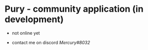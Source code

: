 # Pury - community application (in development)

- not online yet

- contact me on discord _Mercury#8032_

